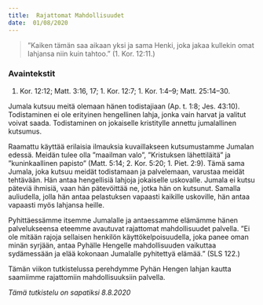 ```yaml
---
title:  Rajattomat Mahdollisuudet
date:  01/08/2020
---
```


> <p></p>
> ”Kaiken tämän saa aikaan yksi ja sama Henki, joka jakaa kullekin omat lahjansa niin kuin tahtoo.” (1. Kor. 12:11.)

### Avaintekstit
1. Kor. 12:12;  Matt. 3:16, 17;  1. Kor. 12:7;  1. Kor. 1:4–9;  Matt. 25:14–30.

Jumala kutsuu meitä olemaan hänen todistajiaan (Ap. t. 1:8; Jes. 43:10). Todistaminen ei ole erityinen hengellinen lahja, jonka vain harvat ja valitut voivat saada. Todistaminen on jokaiselle kristitylle annettu jumalallinen kutsumus.

Raamattu käyttää erilaisia ilmauksia kuvaillakseen kutsumustamme Jumalan edessä. Meidän tulee olla ”maailman valo”, ”Kristuksen lähettiläitä” ja ”kuninkaallinen papisto” (Matt. 5:14; 2. Kor. 5:20; 1. Piet. 2:9). Tämä sama Jumala, joka kutsuu meidät todistamaan ja palvelemaan, varustaa meidät tehtävään. Hän antaa hengellisiä lahjoja jokaiselle uskovalle. Jumala ei kutsu päteviä ihmisiä, vaan hän pätevöittää ne, jotka hän on kutsunut. Samalla auliudella, jolla hän antaa pelastuksen vapaasti kaikille uskoville, hän antaa vapaasti myös lahjansa heille.

Pyhittäessämme itsemme Jumalalle ja antaessamme elämämme hänen palvelukseensa eteemme avautuvat rajattomat mahdollisuudet palvella. ”Ei ole mitään rajoja sellaisen henkilön käyttökelpoisuudella, joka panee oman minän syrjään, antaa Pyhälle Hengelle mahdollisuuden vaikuttaa sydämessään ja elää kokonaan Jumalalle pyhitettyä elämää.” (SLS 122.)

Tämän viikon tutkistelussa perehdymme Pyhän Hengen lahjan kautta saamiimme rajattomiin mahdollisuuksiin palvella.

_Tämä tutkistelu on sapatiksi 8.8.2020_